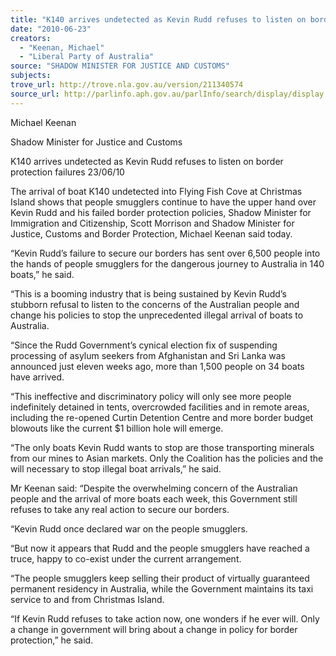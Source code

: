 ```yaml
---
title: "K140 arrives undetected as Kevin Rudd refuses to listen on border protection failures."
date: "2010-06-23"
creators:
  - "Keenan, Michael"
  - "Liberal Party of Australia"
source: "SHADOW MINISTER FOR JUSTICE AND CUSTOMS"
subjects:
trove_url: http://trove.nla.gov.au/version/211340574
source_url: http://parlinfo.aph.gov.au/parlInfo/search/display/display.w3p;query=Id%3A%22media/pressrel/JS3X6%22
---
```


 Michael Keenan 

 Shadow Minister for Justice and Customs 

 

 K140 arrives undetected as Kevin Rudd  refuses to listen on border protection  failures   23/06/10  

 The arrival of boat K140 undetected into Flying Fish Cove at Christmas Island shows that  people smugglers continue to have the upper hand over Kevin Rudd and his failed border  protection policies, Shadow Minister for Immigration and Citizenship, Scott Morrison and  Shadow Minister for Justice, Customs and Border Protection, Michael Keenan said today. 

 “Kevin Rudd’s failure to secure our borders has sent over 6,500 people into the hands of  people smugglers for the dangerous journey to Australia in 140 boats,” he said. 

 “This is a booming industry that is being sustained by Kevin Rudd’s stubborn refusal to listen  to the concerns of the Australian people and change his policies to stop the unprecedented  illegal arrival of boats to Australia. 

 “Since the Rudd Government’s cynical election fix of suspending processing of asylum  seekers from Afghanistan and Sri Lanka was announced just eleven weeks ago, more than  1,500 people on 34 boats have arrived. 

 “This ineffective and discriminatory policy will only see more people indefinitely detained in  tents, overcrowded facilities and in remote areas, including the re-opened Curtin Detention  Centre and more border budget blowouts like the current $1 billion hole will emerge. 

 “The only boats Kevin Rudd wants to stop are those transporting minerals from our mines to  Asian markets. Only the Coalition has the policies and the will necessary to stop illegal boat  arrivals,” he said. 

 Mr Keenan said: “Despite the overwhelming concern of the Australian people and the arrival  of more boats each week, this Government still refuses to take any real action to secure our  borders. 

 “Kevin Rudd once declared war on the people smugglers. 

 “But now it appears that Rudd and the people smugglers have reached a truce, happy to co-exist under the current arrangement. 

 “The people smugglers keep selling their product of virtually guaranteed permanent residency  in Australia, while the Government maintains its taxi service to and from Christmas Island. 

 “If Kevin Rudd refuses to take action now, one wonders if he ever will. Only a change in  government will bring about a change in policy for border protection,” he said. 

